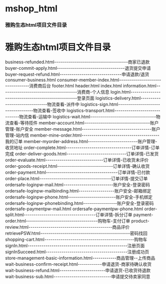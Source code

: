 # mshop_html

### 雅购生态html项目文件目录

雅购生态html项目文件目录
=====================================================================
business-refunded.html-------------------------------------商家已退款
buyer-commit-apply.html----------------------------------退货提交申请
buyer-request-refund.html-------------------------------申请退款/退货
consumer-business.html
consumer-member-index.html---------------------------------消费商后台
footer.html
header.html
index.html
information.html--------------------------------------消费商-个人信息
login.html---------------------------------------------------登录页面
logistics-delivery.html-------------------------------物流查看-派件中
logistics-sign.html-----------------------------------物流查看-签收中
logistics-transport.html------------------------------物流查看-运输中
logistics-wait.html---------------------------------物流查看-等待揽件
member-account.html---------------------------------账户管理-账户安全
member-message.html-----------------------------------账户管理-站内信
member-mine-order.html---------------------------------------我的订单
member-myorder-address.html-------------------------账户管理-收货地址
order-complete.html---------------------------------订单详情-订单完成
order-deliver-goods.html------------------------------订单详情-已发货
order-evaluate.html-----------------------------订单详情-已收货未评价
order-goods-receipt.html----------------------------订单详情-确认收货
order-payment.html------------------------------------订单详情-已付款
order-place.html------------------------------------订单详情-提交订单
ordersafe-loginpw-mail.html-------------------------账户安全-登录密码
ordersafe-loginpw-mailbinding.html------------------账户安全-邮箱绑定
ordersafe-loginpw-phone.html------------------------账户安全-手机绑定
ordersafe-loginpw-phonebinding.html-----------------账户安全-登录密码
ordersafe-paymentpw-mail.html
ordersafe-paymentpw-phone.html
order-split.html------------------------------------订单详情-拆分订单
payment-order.html------------------------------------购物车-支付订单
product-review.html------------------------------------------商品评价
retrievePSW.html---------------------------------------------密码找回
shopping-cart.html---------------------------------------------购物车
signIn.html--------------------------------------------------注册页面
signInSucceed.html-----------------------------------------注册成功页
store-management-basic-information.html------------商品管理--上传商品
wait-business-confirm-receipt.html------------申请退货-商家待确认收货
wait-business-refund.html-----------------------申请退货-已收货待退款
wait-business-sub.html-----------------------------申请提交待卖家同意